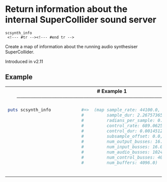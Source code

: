 # Return information about the internal SuperCollider sound server

```
scsynth_info 
 <!--- #tr --><!--- #end tr -->
```


Create a map of information about the running audio synthesiser SuperCollider. 

Introduced in v2.11

## Example

<table class="examples">
<tr>
<th colspan="2" class="even head"># Example 1 ──────────────────────────────────────────────────────</th>
</tr>
<tr>
<td class="even">

```ruby
puts scsynth_info 
                           
                           
                           
                           
                           
                           
                           
                           
                           
                           



```

</td>
<td class="even">

<!--- #tr -->
```ruby
#=>  (map sample_rate: 44100.0,
#         sample_dur: 2.2675736545352265e-05,
#         radians_per_sample: 0.00014247585204429924,
#         control_rate: 689.0625,
#         control_dur: 0.001451247138902545,
#         subsample_offset: 0.0,
#         num_output_busses: 16.0,
#         num_input_busses: 16.0,
#         num_audio_busses: 1024.0,
#         num_control_busses: 4096.0,
#         num_buffers: 4096.0)



```
<!--- #end tr -->

</td>
</tr>
</table>

